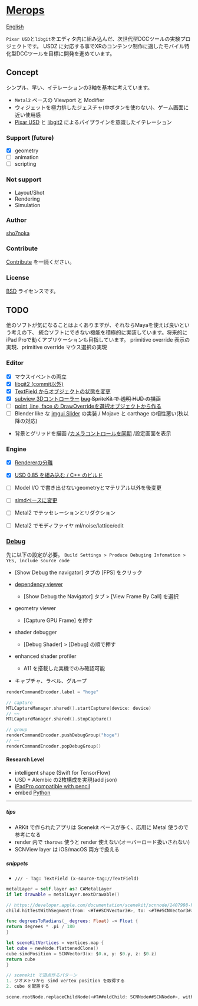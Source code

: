 # [Merops](https://github.com/sho7noka/Merops)

[English](https://translate.google.com/translate?sl=ja&tl=en&u=https://github.com/sho7noka/Merops)

`Pixar USD`と`libgit`をエディタ内に組み込んだ、次世代型DCCツールの実験プロジェクトです。
USDZ に対応する事でXRのコンテンツ制作に適したモバイル特化型DCCツールを目標に開発を進めています。


## Concept
シンプル、早い、イテレーションの3軸を基本に考えています。
- `Metal2` ベースの Viewport と Modifier
- ウィジェットを極力排したジェスチャ(中ボタンを使わない)、ゲーム画面に近い使用感
- [Pixar USD](https://github.com/PixarAnimationStudios/USD) と [libgit2](https://github.com/libgit2/objective-git) によるパイプラインを意識したイテレーション

### Support (future)
- [x] geometry
- [ ] animation
- [ ] scripting

### Not support
- Layout/Shot
- Rendering
- Simulation

### Author
[sho7noka](shosumioka@gmail.com)

### Contribute
[Contribute](../Contribute.md) を一読ください。

### License
[BSD](../License.md) ライセンスです。



## TODO
他のソフトが気になることはよくありますが、それならMayaを使えば良いという考えの下、
統合ソフトにできない機能を積極的に実装しています。将来的にiPad Proで動くアプリケーションも目指しています。
primitive override 表示の実現、primitive override マウス選択の実現

### Editor
- [x] マウスイベントの両立
- [x] [libgit2 (commit以外)](x-source-tag://libgit)
- [x] [TextField からオブジェクトの状態を変更](x-source-tag://TextField)
- [x] [subview 3Dコントローラー](x-source-tag://addSubView) ~~[bug](https://stackoverflow.com/questions/47517902/pixel-format-error-with-scenekit-spritekit-overlay-on-iphone-x) SpriteKit で 透明 HUD の描画~~
- [ ] [point, line, face の DrawOverrideを選択オブジェクトから作る](x-source-tag://DrawOverride)
- [ ] Blender like な [imgui Slider](https://github.com/mnmly/Swift-imgui) の実装 / Mojave と carthage の相性悪い(秋以降の対応)
- 背景とグリッドを描画 /[カメラコントロールを同期](https://developer.apple.com/videos/play/wwdc2017/604/?time=789) /設定画面を表示


### Engine
- [x] [Rendererの分離](x-source-tag://engine)
- [x] [USD 0.85 を組み込む / C++ のビルド](https://github.com/mzyy94/ARKit-Live2D)
- [ ] Model I/O で書き出せないgeometryとマテリアル以外を後変更
- [ ] [simdベースに変更](https://developer.apple.com/videos/play/wwdc2018/701/) 
- [ ] Metal2 でテッセレーションとリダクション
- [ ] Metal2 でモディファイヤ ml/noise/lattice/edit 


### [Debug](https://developer.apple.com/videos/play/wwdc2018/608/)
先に以下の設定が必要。
`Build Settings > Produce Debuging Infomation > YES, include source code`

- [Show Debug the navigator] タブの [FPS] をクリック

- [dependency viewer](https://developer.apple.com/documentation/metal/tools_profiling_and_debugging/seeing_a_frame_s_render_passes_with_the_dependency_viewer)
    - [Show Debug the Navigator] タブ > [View Frame By Call] を選択
- geometry viewer
    - [Capture GPU Frame] を押す
- shader debugger
    - [Debug Shader] > [Debug] の順で押す
- enhanced shader profiler
    - A11 を搭載した実機でのみ確認可能

- キャプチャ、ラベル、グループ
```swift
renderCommandEncoder.label = "hoge"

// capture
MTLCaptureManager.shared().startCapture(device: device)
// ~~
MTLCaptureManager.shared().stopCapture()

// group
renderCommandEncoder.pushDebugGroup("hoge")
// ~~
renderCommandEncoder.popDebugGroup()
```


#### Research Level
- intelligent shape (Swift for TensorFlow) 
- USD + Alembic の2枚構成を実現(add json)
- [iPadPro compatible with pencil](https://developer.apple.com/videos/play/wwdc2016/220/)
- embed [Python](https://docs.python.jp/3/extending/embedding.html)



----



##### tips
- ARKit で作られたアプリは Scenekit ベースが多く、応用に Metal 使うので参考になる
- render 内で `thorows` 使うと render 使えない(オーバーロード扱いされない)
- SCNView layer は iOS/macOS 両方で扱える

##### snippets
- `/// - Tag: TextField (x-source-tag://TextField)`

```swift
metalLayer = self.layer as? CAMetalLayer
if let drawable = metalLayer.nextDrawable()

// https://developer.apple.com/documentation/scenekit/scnnode/1407998-hittestwithsegment
child.hitTestWithSegment(from: <#T##SCNVector3#>, to: <#T##SCNVector3#>, options: <#T##[String : Any]?#>)

func degreesToRadians(_ degrees: Float) -> Float {
return degrees * .pi / 180
}

let sceneKitVertices = vertices.map {
let cube = newNode.flattenedClone()
cube.simdPosition = SCNVector3(x: $0.x, y: $0.y, z: $0.z)
return cube
}

// scenekit で頂点作るパターン
1. ジオメトリから simd vertex position を取得する
2. cube を配置する

scene.rootNode.replaceChildNode(<#T##oldChild: SCNNode##SCNNode#>, with: <#T##SCNNode#>)
```
